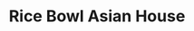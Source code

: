 ---
layout: place
title: "Rice Bowl Asian House"
permalink: /florida/bradenton/rice-bowl-asian-house.html
stateAbbr: FL
stateName: Florida
cityName: Bradenton
seo:
  name: "Rice Bowl Asian House"
  type: Restaurant
  links: https://ricebowlasianhousefl.kwickmenu.com/index.php
description: "Casual eatery with bright decor, offering classic sushi options & Japanese rice & noodle bowls. Looking for sushi in Bradenton, Florida? Check out Rice Bowl ..."
place_id: ChIJD9LRCvw7w4gRo7b8Ih_JRWU
photos:
  - name: >-
      places/ChIJD9LRCvw7w4gRo7b8Ih_JRWU/photos/AeeoHcLDSHalbLifsBjSZdMO83Jm0-YJIFYfFu4D5QQZtvGzNH-tWRtiOq-KqJYUvbRQjhO59xZaFDsVty8PA-yxxaAwOx4qwhYv681F2HYlu_UxQmnFylLVIKp7ngWvDxdluIKiiG8LjompYzTEEaoVuCrQYQge9R5vBaEy4UeelVPK4XjizMoAUv4bwOMIydZsG6h6w6qXlmhR_50fZX9VX-9V4zb81kXnoO8eRyr-7sT62_JJaZEYSsmbcx4G5C3xJD8khBvEhEmIHqxO5Y-HY0Qoaen6JTVMdjDkv4cvric-_EeXGkmdRJGkN893OqrM7qxHKD97b5hfgosKaRMvNwPSD_MVHVacwSmyE6YX_we4qQTYBFs7K9bqKLV2ZXdG1FL0BHFsOU5hD8bLtTD1RWwXgnNfdBfTzrIFTAmOJRvQFjJo
    widthPx: 3024
    heightPx: 4032
    authorAttributions:
      - displayName: Jack Frost
        uri: https://maps.google.com/maps/contrib/106477547291070300787
        photoUri: >-
          https://lh3.googleusercontent.com/a/ACg8ocLvwqZRGTEVzsUVM_nUp-MWRGWmTPd6qs-9zRy4M8RAItuK6g=s100-p-k-no-mo
    flagContentUri: >-
      https://www.google.com/local/imagery/report/?cb_client=maps_api_places.places_api&image_key=!1e10!2sCIHM0ogKEICAgIDSzdSN6QE&hl=en-US
    googleMapsUri: >-
      https://www.google.com/maps/place//data=!3m4!1e2!3m2!1sCIHM0ogKEICAgIDSzdSN6QE!2e10!4m2!3m1!1s0x88c33bfc0ad1d20f:0x6545c91f22fcb6a3
  - name: >-
      places/ChIJD9LRCvw7w4gRo7b8Ih_JRWU/photos/AeeoHcLcTjKkCKnUozNXHtIyoHiFwlO_Hwo_WiBUVxTtpyNeD9TV_uhkelSuFWFhKJkUSp6u5i0jEyYXirFnFUGmQyKHQq3UVaDoxKIb0ZxpaclLo0a78PTp02UlX43jF0TwSwNe63Z6X2VCTJ55b6BH3-BiDqtaiHpeK5mlTS_dGyp_ray6VE-YhzgZmU-gypQ5nGu3iZ91Mw-Iw3RuhTS4Y8IU8xPhCahnN8_bi3iZnDy-Ns-DSZA9tlqCR3dCiyRY11cxnuQggM8caO96a8Pz6Hh9WOCHsrtCbrMB7DLtjdJu0Pow9dWCW74iDS9KZdkd9Ii1PHRmEfWya5ser7IQcyGMeQ1oIRpGumt9GJ2ODjmx4JJzKjgjdoy_eBXCXxtUnNAo_vTXja8NZyVS4EYIfDmlAz5xclcA9vpnY_OxL5S8O0Q
    widthPx: 4032
    heightPx: 3024
    authorAttributions:
      - displayName: Eddie Kim
        uri: https://maps.google.com/maps/contrib/102290613258950400311
        photoUri: >-
          https://lh3.googleusercontent.com/a-/ALV-UjVjB8HiBjELh57K5r9lC8lhuBKJODOy8mqjd3vXoBIWv3rOiFlH=s100-p-k-no-mo
    flagContentUri: >-
      https://www.google.com/local/imagery/report/?cb_client=maps_api_places.places_api&image_key=!1e10!2sCIHM0ogKEICAgIC4nt2H7QE&hl=en-US
    googleMapsUri: >-
      https://www.google.com/maps/place//data=!3m4!1e2!3m2!1sCIHM0ogKEICAgIC4nt2H7QE!2e10!4m2!3m1!1s0x88c33bfc0ad1d20f:0x6545c91f22fcb6a3
  - name: >-
      places/ChIJD9LRCvw7w4gRo7b8Ih_JRWU/photos/AeeoHcJXcep1Tm3-SeymvIoQOHLRX-i3p3lSuHv-0vepg9D_kqT6eTVX1mopKmXL7pxdXOyw2d9NlmALLGtCyNhWPBO9HgmIsc248iJBqs5KuF6tsxir1tIbji5eEu_yJ5WuFXs0Y47bRcJshnmsYG32yRbNuReuPYht8KVVOVkfD2grxnbK-ZrOLGwA2Otl-5DYytVhQlDDKwcRnMSZdpRhur5TxQ-fScAz2M3qw0cGoWxiGr92I6K9YEd4OdAV_juIPtenWPf5LX9zkoTcBSFj5i67VajJxELCXEQRfHMbAAQThMPlJyB27DLoM-SBhOjxjser2c5JsrH9XBEGuJMHRDdUpT4nVn9Wa-RPVhiBodJb0_-uhU3SDW1g2CFNPSGN0UQj_iZPSa55i4zdBT_q8AX2IXwu4EsYZ5kWAQ_lDUBPQTQX8aPj1hipUMNDxw
    widthPx: 3000
    heightPx: 4000
    authorAttributions:
      - displayName: Victor Moncato
        uri: https://maps.google.com/maps/contrib/108236335101268293777
        photoUri: >-
          https://lh3.googleusercontent.com/a-/ALV-UjVDsJD5Fh-ayoRo7iyAnkH0bwxdrZyGooJX0MFUemPWdrkgwmg=s100-p-k-no-mo
    flagContentUri: >-
      https://www.google.com/local/imagery/report/?cb_client=maps_api_places.places_api&image_key=!1e10!2sCIABIhAA3ilW4hC_amfikyAAAvaH&hl=en-US
    googleMapsUri: >-
      https://www.google.com/maps/place//data=!3m4!1e2!3m2!1sCIABIhAA3ilW4hC_amfikyAAAvaH!2e10!4m2!3m1!1s0x88c33bfc0ad1d20f:0x6545c91f22fcb6a3
  - name: >-
      places/ChIJD9LRCvw7w4gRo7b8Ih_JRWU/photos/AeeoHcIdugZyJBoHsFaflWmAW1gNJKj-slQuC1H92PeObSG9QixEv9gvCRyIIfN3AnBOmfaKZpciAtljcijYmXXqi4_R8PgQecC3J6lsuI1XWsIYJscpgg7iNxLF3ve-1WJ2m76UzvVRXNh5es_Y0N_hJ5CfNWc2Rw9pze7p5W5wOgQld4sXB7aBQzKeli3KSj2C0DLZ6xGpc02kirX7jIg0R7nb32CqK6mcYSDIVV_tL96PfU2-PV0M-CVdF9SwOuJw7n9H6Mk2EMwDDe3p-gUZbi0snKaE3uFWjH9mnAElkgC0GHTKWF0lUd7JLx_ggjJPXZFBD_KLz0BR_cw0Ztsb_PYZJvFJZKeFGWrykerhbKeeGRRJPfgbsYDHzBtEwnVDU3m6vEdJQM4sB_s9BajNZb6rQcQrvu_fcAd1bmfdornvbL2N1Un7dAbaOVW6D7sZ
    widthPx: 3000
    heightPx: 4000
    authorAttributions:
      - displayName: Victor Moncato
        uri: https://maps.google.com/maps/contrib/108236335101268293777
        photoUri: >-
          https://lh3.googleusercontent.com/a-/ALV-UjVDsJD5Fh-ayoRo7iyAnkH0bwxdrZyGooJX0MFUemPWdrkgwmg=s100-p-k-no-mo
    flagContentUri: >-
      https://www.google.com/local/imagery/report/?cb_client=maps_api_places.places_api&image_key=!1e10!2sCIABIhADycKzYB1m4mfikxMAB0JG&hl=en-US
    googleMapsUri: >-
      https://www.google.com/maps/place//data=!3m4!1e2!3m2!1sCIABIhADycKzYB1m4mfikxMAB0JG!2e10!4m2!3m1!1s0x88c33bfc0ad1d20f:0x6545c91f22fcb6a3
  - name: >-
      places/ChIJD9LRCvw7w4gRo7b8Ih_JRWU/photos/AeeoHcJVD1ZfgTOMGWUY3ch1oG0Fk2btgJ_oFad-2Aq5xIYBjBhRu8_jhRDeEBNiIBsMz4TTNYLQ0X09jDQlT9jnGffb7vEpgCPkWbisydQ_KTIVxtwCSPcl85sSvW-0bxZ-_eeeA4I3HczxA7XUp9IENO0e0upR5EQziK0LGkueKzYVKL5XBRjoZ8NyBEZVoJHoqa3KLRPPrllP5XqqrsTAGI1XsUnvh9zbBZjA6jo9EsCs8XI6kAhN9SM9xpSgFa7FMJU_1gG2xD1oN5ffdYtXyl7lOMfKimy2jEF5rSnQ68irmEFYF6K96TnPt_h3EudHHI-gugXQwBn0so3s1Y5ejuRiGEAMzfDPvwFrcLhF7TnRTHUsKDaAgvvVaf-QBdG5_mBxP6Y-RqevT0fbzJYUYikR8vqdDRe1d97q2d49ckGfAik
    widthPx: 3024
    heightPx: 4032
    authorAttributions:
      - displayName: Rob D'Avanzo
        uri: https://maps.google.com/maps/contrib/108675705879199854194
        photoUri: >-
          https://lh3.googleusercontent.com/a-/ALV-UjUdQ3zL0KgajhLC7HEqd2jehxDcK2Z2-fXNvl2LVrKSrA4oqg1k=s100-p-k-no-mo
    flagContentUri: >-
      https://www.google.com/local/imagery/report/?cb_client=maps_api_places.places_api&image_key=!1e10!2sCIHM0ogKEICAgMDQuIKzxQE&hl=en-US
    googleMapsUri: >-
      https://www.google.com/maps/place//data=!3m4!1e2!3m2!1sCIHM0ogKEICAgMDQuIKzxQE!2e10!4m2!3m1!1s0x88c33bfc0ad1d20f:0x6545c91f22fcb6a3
  - name: >-
      places/ChIJD9LRCvw7w4gRo7b8Ih_JRWU/photos/AeeoHcJ0Fb9GMdZGKho4kSpRqtgWM2i_yTiyTeW3mdsottanJuBqYu022Red5qmeUHfZcfXocVN7ZaF19bBw2bDcimazbZ-Pv_yrjeW1EMPqqarqINx9qBz8ByInLvTpTa3j_9JdkbUTtieNJe-itES-Ilv6Y5i92kaLpHrcBMVc8rW2ScjrPYplgJ1iDGrpadFb7wmfQDVgf7VkVKb6xf-4_KqWhq4JzDPugooKqzwX8Fel2pUwup6xXxbMp-pL9hgpMMrJ_iRMwDTrWCGjMR64xu6cDv9AslGXysTepOuH-PHS88b_ggAOIGDBXjYXFAcYGIn9GMJ1mopZ3Q3lR0MGK__7UV_Pf-x_i4Oi36uG0lRJ_QgKhhFOofs4YeOW8LN8rofgq4z31axh8oZeTc09aW50OPFa2hA2FNEM9_fF9kHA4Q
    widthPx: 2067
    heightPx: 3266
    authorAttributions:
      - displayName: Tony Lopapa
        uri: https://maps.google.com/maps/contrib/102161664675934483820
        photoUri: >-
          https://lh3.googleusercontent.com/a-/ALV-UjW4Qxq1C-klUkGEBmNw21LDivRzO-BiEj_A_succxYRotRXk-Y_=s100-p-k-no-mo
    flagContentUri: >-
      https://www.google.com/local/imagery/report/?cb_client=maps_api_places.places_api&image_key=!1e10!2sCIHM0ogKEICAgID9ktT6cw&hl=en-US
    googleMapsUri: >-
      https://www.google.com/maps/place//data=!3m4!1e2!3m2!1sCIHM0ogKEICAgID9ktT6cw!2e10!4m2!3m1!1s0x88c33bfc0ad1d20f:0x6545c91f22fcb6a3
  - name: >-
      places/ChIJD9LRCvw7w4gRo7b8Ih_JRWU/photos/AeeoHcL0pXZSzndxpXleMjAzJldznu4VcTLVD7MpuURi4jPORV6PX92xsj1okDu_lgAkoHKSi1Yyc6ean5DLGIrrP5Qp5c7vagd6aSAFtRkZeTVrzUMqR1yN9LlZocYjLgfH0vbrns3VlJLvZsp_8-BCwZdVu-kC1AETO6lc4RAFmJIJJ8Wg1Z2vXcnMbNBuZceqmZn6ImaWMLlLdV1r9pTpVHWJ-pj9jsodDbJYjmE-C5DfMirdwXCSkBG1zIxPfXH68W_truiuhy1L3HZ4LL6v3lPw_21ng29gSERQDJoCYKRnkostZXeKyNHczzUuB2dAw5HCsYT6_yhJLjY4ZZ1N3oKc2l7J4-EWhX0ocgrI8Rp7vBwTXHFFxH3ExqZTCLmlBhM2OsliO76coqmt9TbneEP0OHYm0SBxPyXzvyCZbZBxcg
    widthPx: 4000
    heightPx: 2252
    authorAttributions:
      - displayName: Cindy Kee
        uri: https://maps.google.com/maps/contrib/109856169769153504089
        photoUri: >-
          https://lh3.googleusercontent.com/a-/ALV-UjWfUdUSeAUEQi0mPLZd3RmLzN5ZovEeWQgzRhGzJmY5Bon7PS5_=s100-p-k-no-mo
    flagContentUri: >-
      https://www.google.com/local/imagery/report/?cb_client=maps_api_places.places_api&image_key=!1e10!2sCIHM0ogKEICAgICB9bPYUw&hl=en-US
    googleMapsUri: >-
      https://www.google.com/maps/place//data=!3m4!1e2!3m2!1sCIHM0ogKEICAgICB9bPYUw!2e10!4m2!3m1!1s0x88c33bfc0ad1d20f:0x6545c91f22fcb6a3
  - name: >-
      places/ChIJD9LRCvw7w4gRo7b8Ih_JRWU/photos/AeeoHcLNm4miMVMIMck_lulcQIh9e8Zvc_tkOGtXqttjBtnFi-iYBfq0ijZ3ErIYsnHH_QX3UtgUkbZ7r_RJ3GP630uafp9Mj_KD4ixe-0fRYvx8W1-pMfCdHJLZFwJhwSUMwBpuY84tghCi56z0_iyTzQXhKNFldGvfxWfkb_ZUnoJ1XpDzTnLqUKmnOTW1SslUTk-_6tA3yCcRg4iyXHNpaUHA8Sb6spDb9LrKby6FTPMGnYInFBHqf7nQoJ-iJY4etT4Zy03ngmLE9kgb4Bx6oWg8hw3dQG6F1zKLRmauFSZNIlxEEuCO_5tVCRTjD6hWtyJVojZIFld9V78xucdaS2LQiyE8e29bJMVgi9tqByLV9x8tFcsHXGCmTzuZRjv0oBvqP-_Vn5n3ehiWb5yt7p8GfeGJSp25G_uOUVzbHWiOyeM
    widthPx: 4000
    heightPx: 1868
    authorAttributions:
      - displayName: Xtina Cal
        uri: https://maps.google.com/maps/contrib/109406151303548412364
        photoUri: >-
          https://lh3.googleusercontent.com/a-/ALV-UjV_ZlTuHO1YzoWaSHQ-umYH4u2lX03FOM4weY1Udsz7u9xDpsSq=s100-p-k-no-mo
    flagContentUri: >-
      https://www.google.com/local/imagery/report/?cb_client=maps_api_places.places_api&image_key=!1e10!2sCIHM0ogKEICAgIDb7ImqvQE&hl=en-US
    googleMapsUri: >-
      https://www.google.com/maps/place//data=!3m4!1e2!3m2!1sCIHM0ogKEICAgIDb7ImqvQE!2e10!4m2!3m1!1s0x88c33bfc0ad1d20f:0x6545c91f22fcb6a3
  - name: >-
      places/ChIJD9LRCvw7w4gRo7b8Ih_JRWU/photos/AeeoHcI0d3m__YYedoBGYwnJ2WBahIgn3jveEpTHN56C1AG7Rxqe4okfAQHi-mJMvpHaOPuLkZjSVsAQ_scjUJoINlslXTapHQPWuoppGqIwWOrdsaEN1Sop_zA1nEIkdkgqZdIjuUiBBJTMye_sBZ6VFKsm_h7Du8eXIrLC2rz3YGu5ZHgKSqZ4gSWCiHOxr_NaBCAVW6P3yrdkZ24VqlN4o3jdCVzLlCwwMmLDadRhnoXgRtF1qaZAEXjWgUHRK6hBx-9Bqfi-yXxqyzQFpKjZ5FRhAiAEinfblTGFBRZZuK-Wt9zP1VqAaFw2qyqYy2G4wjGeKMG9cPpZY7oI8tGYyGEW1b9rMhWFW1E-Rg2SciQt5g6IuCkjqpHkJ7kH1daf7Y-iGyVInU7qLYuvthQglhy2qDXZBLpFfN36y3Iz5xI
    widthPx: 3024
    heightPx: 4032
    authorAttributions:
      - displayName: Ciearra Olson
        uri: https://maps.google.com/maps/contrib/117916391242770014903
        photoUri: >-
          https://lh3.googleusercontent.com/a-/ALV-UjWV-zQqMf1QlK9JG4BhjHfDR1S7883lnjajR6yCVMK6efMJlIFT=s100-p-k-no-mo
    flagContentUri: >-
      https://www.google.com/local/imagery/report/?cb_client=maps_api_places.places_api&image_key=!1e10!2sCIHM0ogKEICAgIDh_bauNQ&hl=en-US
    googleMapsUri: >-
      https://www.google.com/maps/place//data=!3m4!1e2!3m2!1sCIHM0ogKEICAgIDh_bauNQ!2e10!4m2!3m1!1s0x88c33bfc0ad1d20f:0x6545c91f22fcb6a3
  - name: >-
      places/ChIJD9LRCvw7w4gRo7b8Ih_JRWU/photos/AeeoHcKxaSnDhog-VabO4Ezujj4_ey6iJBWmKru0HD1I3EnxktVKQ1chMY2jjaBUQFa7Nfyc6LYQIT_fmoSxpFP1xC7Hi1AdIG0is4tyOlDbL4FqaHVRaGo_TPatAuDat3ky-1H8oyDauX7jJgCORfV8N8yJ7ZX7mn_cjk_GgcZvHNSKwX3lXhYSy-qBdop7RN4rpEiN83de2rlXBZxWLMr37_AsqCQPAZi0hG5hmsXGog958r7f5eJGBsxDM8ihMtXdODJno1km_vWw0UXDri_jLNaOGFrFNIHJ7IlKKwsi62v9S1d44iXIB_E2bgimS2-yjG56r6m9mP-wUaVzyIxZWeJC-aezVVF1DXSNovTtvF_B7DiIZgG8e4Zw1G2mujeT25NtTVcAvV0sTBHD-lIBOlsL6DTO3tg-DrVeKf81qzbsXN3h
    widthPx: 3000
    heightPx: 4000
    authorAttributions:
      - displayName: Conociendo el planeta Abdulrain
        uri: https://maps.google.com/maps/contrib/111018231885192766891
        photoUri: >-
          https://lh3.googleusercontent.com/a-/ALV-UjVg8rO3GY_kqb4Uw86ZCvTf36j70MnOgU3-hD60X_hEksjzH-2pLA=s100-p-k-no-mo
    flagContentUri: >-
      https://www.google.com/local/imagery/report/?cb_client=maps_api_places.places_api&image_key=!1e10!2sCIHM0ogKEICAgICistmbtAE&hl=en-US
    googleMapsUri: >-
      https://www.google.com/maps/place//data=!3m4!1e2!3m2!1sCIHM0ogKEICAgICistmbtAE!2e10!4m2!3m1!1s0x88c33bfc0ad1d20f:0x6545c91f22fcb6a3
address: 7305 52nd Pl E, Bradenton, FL 34203, USA
street: 7305 52nd Pl E
city: Bradenton
state: FL
zip: '34203'
country: USA
neighborhood: null
latitude: '27.444944'
longitude: '-82.466344'
accessibility_options:
  wheelchairAccessibleParking: true
  wheelchairAccessibleEntrance: true
  wheelchairAccessibleRestroom: true
  wheelchairAccessibleSeating: true
business_status: OPERATIONAL
name: Rice Bowl Asian House
google_maps_links:
  directionsUri: >-
    https://www.google.com/maps/dir//''/data=!4m7!4m6!1m1!4e2!1m2!1m1!1s0x88c33bfc0ad1d20f:0x6545c91f22fcb6a3!3e0
  placeUri: https://maps.google.com/?cid=7297459906791913123
  writeAReviewUri: >-
    https://www.google.com/maps/place//data=!4m3!3m2!1s0x88c33bfc0ad1d20f:0x6545c91f22fcb6a3!12e1
  reviewsUri: >-
    https://www.google.com/maps/place//data=!4m4!3m3!1s0x88c33bfc0ad1d20f:0x6545c91f22fcb6a3!9m1!1b1
  photosUri: >-
    https://www.google.com/maps/place//data=!4m3!3m2!1s0x88c33bfc0ad1d20f:0x6545c91f22fcb6a3!10e5
primary_type: Asian Restaurant
opening_hours:
  regular: null
  current: null
secondary_opening_hours:
  regular:
    weekdayDescriptions: null
    type: null
  current:
    weekdayDescriptions: null
    type: null
phone: (941) 758-7973
price_level: PRICE_LEVEL_INEXPENSIVE
price_range: $10 &ndash; $20
rating: '4.6'
rating_count: 976
website: https://ricebowlasianhousefl.kwickmenu.com/index.php
reviews:
  - name: >-
      places/ChIJD9LRCvw7w4gRo7b8Ih_JRWU/reviews/ChdDSUhNMG9nS0VJQ0FnTURRdUlLei1RRRAB
    relativePublishTimeDescription: a month ago
    rating: 5
    text:
      text: >-
        Alright, the fam and I hit up Rice Bowl Asian House today, and man, we
        were blown away! This place is a total gem if you’re craving some killer
        Asian grub. We went straight for their General Tso’s Rice Bowl and the
        Kung Pao Mandarin Style Rice Bowl, and let me tell you, they did not
        disappoint.

        The General Tso’s was everything you’d hope for—crispy, tangy, and just
        the right amount of sweet, with a big ol’ pile of juicy white meat
        chicken tossed in there. They didn’t skimp at all—every bite had that
        perfect sauce-to-chicken ratio. Then there’s the Kung Pao Mandarin Style
        Rice Bowl, which brought the heat in the best way. It’s got this zesty,
        spicy kick with a little citrus vibe going on, and again, loaded with
        tender, tasty chicken. Both bowls were straight-up flavor bombs, and the
        rice soaked it all up like a champ.

        The vibe in there was super chill, and the service? Top-notch. The staff
        were crazy friendly—quick with the food and just made the whole meal
        feel easy and fun. We’re already plotting our next trip back because,
        honestly, we can’t stop raving about it. If you’re into Asian eats and
        haven’t checked this spot out yet, do yourself a favor and go. You’ll
        thank me later!
      languageCode: en
    originalText:
      text: >-
        Alright, the fam and I hit up Rice Bowl Asian House today, and man, we
        were blown away! This place is a total gem if you’re craving some killer
        Asian grub. We went straight for their General Tso’s Rice Bowl and the
        Kung Pao Mandarin Style Rice Bowl, and let me tell you, they did not
        disappoint.

        The General Tso’s was everything you’d hope for—crispy, tangy, and just
        the right amount of sweet, with a big ol’ pile of juicy white meat
        chicken tossed in there. They didn’t skimp at all—every bite had that
        perfect sauce-to-chicken ratio. Then there’s the Kung Pao Mandarin Style
        Rice Bowl, which brought the heat in the best way. It’s got this zesty,
        spicy kick with a little citrus vibe going on, and again, loaded with
        tender, tasty chicken. Both bowls were straight-up flavor bombs, and the
        rice soaked it all up like a champ.

        The vibe in there was super chill, and the service? Top-notch. The staff
        were crazy friendly—quick with the food and just made the whole meal
        feel easy and fun. We’re already plotting our next trip back because,
        honestly, we can’t stop raving about it. If you’re into Asian eats and
        haven’t checked this spot out yet, do yourself a favor and go. You’ll
        thank me later!
      languageCode: en
    authorAttribution:
      displayName: Rob D'Avanzo
      uri: https://www.google.com/maps/contrib/108675705879199854194/reviews
      photoUri: >-
        https://lh3.googleusercontent.com/a-/ALV-UjUdQ3zL0KgajhLC7HEqd2jehxDcK2Z2-fXNvl2LVrKSrA4oqg1k=s128-c0x00000000-cc-rp-mo-ba3
    publishTime: '2025-03-08T21:04:43.396058Z'
    flagContentUri: >-
      https://www.google.com/local/review/rap/report?postId=ChdDSUhNMG9nS0VJQ0FnTURRdUlLei1RRRAB&d=17924085&t=1
    googleMapsUri: >-
      https://www.google.com/maps/reviews/data=!4m6!14m5!1m4!2m3!1sChdDSUhNMG9nS0VJQ0FnTURRdUlLei1RRRAB!2m1!1s0x88c33bfc0ad1d20f:0x6545c91f22fcb6a3
  - name: >-
      places/ChIJD9LRCvw7w4gRo7b8Ih_JRWU/reviews/ChZDSUhNMG9nS0VJQ0FnSUNucDVtbGR3EAE
    relativePublishTimeDescription: 6 months ago
    rating: 4
    text:
      text: >-
        The octopus kebab was tasty, but definitely overcooked (very very
        rubbery). I also had fried calamari (tasted great). The entree ordered
        was braised beef with rice. The taste was good (not wow), but pretty
        good. Service was excellent (very attentive).
      languageCode: en
    originalText:
      text: >-
        The octopus kebab was tasty, but definitely overcooked (very very
        rubbery). I also had fried calamari (tasted great). The entree ordered
        was braised beef with rice. The taste was good (not wow), but pretty
        good. Service was excellent (very attentive).
      languageCode: en
    authorAttribution:
      displayName: Michael Marquez
      uri: https://www.google.com/maps/contrib/109659177850930995145/reviews
      photoUri: >-
        https://lh3.googleusercontent.com/a-/ALV-UjU4hnJx4rZhLL7kRQJxWST770Ax8Q0zBvHiPfbmTMrVRsm3-SY=s128-c0x00000000-cc-rp-mo-ba2
    publishTime: '2024-09-30T18:36:31.911932Z'
    flagContentUri: >-
      https://www.google.com/local/review/rap/report?postId=ChZDSUhNMG9nS0VJQ0FnSUNucDVtbGR3EAE&d=17924085&t=1
    googleMapsUri: >-
      https://www.google.com/maps/reviews/data=!4m6!14m5!1m4!2m3!1sChZDSUhNMG9nS0VJQ0FnSUNucDVtbGR3EAE!2m1!1s0x88c33bfc0ad1d20f:0x6545c91f22fcb6a3
  - name: >-
      places/ChIJD9LRCvw7w4gRo7b8Ih_JRWU/reviews/ChdDSUhNMG9nS0VJQ0FnSURiN01IcDlnRRAB
    relativePublishTimeDescription: 7 months ago
    rating: 1
    text:
      text: >-
        EDIT: I called the restaurant back as requested in their response and I
        was not offered a refund, but a $20 gift card. I was told that this is a
        family business and I should take my review down. I was also told that
        maybe I didn't like the food because of my mood when I was eating the
        food and my personal feelings that day. I was also told that I upset the
        owner because of my review and that they don't want ME to hurt their
        business. I wanted a refund, not a gift card to a restaurant I'm not
        willing to eat at again. Unprofessional response.


        ORIGINAL POST:

        The food was mostly awful. Overcooked slop like fried rice, Bourbon
        Chicken was very dry chicken squares floating in a full bowl sauce, and
        I mean to the rim, seeping into the rice, making it like a thick soup
        like consistency. I ended up draining it and giving it go the dog.


        Steamed Pot Stickers were good, dipping sauce also good.


        Egg rolls outside was crunchy, but raw dough on the inside and the
        filling had some kind of meat or chicken or liver ground like sand,
        tasted like organs. No one wanted them.


        The General Tso was ok, steamed white rice ok. The Crab Rangoon was
        HORRIBLE. it had thick yellow slimy sauce dumped over the fried Rangoon,
        absolutely gross. Why would they do that, I don't know but it was
        disgusting and unexpected.


        Kids Chicken Lo Mein was abismal at best, tasteless and overcooked
        noodles. We won't be ordering anymore. $60 of garbage food. Waste of
        money. When will Bradenton ever get a good Chinese Food place?
      languageCode: en
    originalText:
      text: >-
        EDIT: I called the restaurant back as requested in their response and I
        was not offered a refund, but a $20 gift card. I was told that this is a
        family business and I should take my review down. I was also told that
        maybe I didn't like the food because of my mood when I was eating the
        food and my personal feelings that day. I was also told that I upset the
        owner because of my review and that they don't want ME to hurt their
        business. I wanted a refund, not a gift card to a restaurant I'm not
        willing to eat at again. Unprofessional response.


        ORIGINAL POST:

        The food was mostly awful. Overcooked slop like fried rice, Bourbon
        Chicken was very dry chicken squares floating in a full bowl sauce, and
        I mean to the rim, seeping into the rice, making it like a thick soup
        like consistency. I ended up draining it and giving it go the dog.


        Steamed Pot Stickers were good, dipping sauce also good.


        Egg rolls outside was crunchy, but raw dough on the inside and the
        filling had some kind of meat or chicken or liver ground like sand,
        tasted like organs. No one wanted them.


        The General Tso was ok, steamed white rice ok. The Crab Rangoon was
        HORRIBLE. it had thick yellow slimy sauce dumped over the fried Rangoon,
        absolutely gross. Why would they do that, I don't know but it was
        disgusting and unexpected.


        Kids Chicken Lo Mein was abismal at best, tasteless and overcooked
        noodles. We won't be ordering anymore. $60 of garbage food. Waste of
        money. When will Bradenton ever get a good Chinese Food place?
      languageCode: en
    authorAttribution:
      displayName: Xtina Cal
      uri: https://www.google.com/maps/contrib/109406151303548412364/reviews
      photoUri: >-
        https://lh3.googleusercontent.com/a-/ALV-UjV_ZlTuHO1YzoWaSHQ-umYH4u2lX03FOM4weY1Udsz7u9xDpsSq=s128-c0x00000000-cc-rp-mo-ba4
    publishTime: '2024-08-26T17:53:37.548752Z'
    flagContentUri: >-
      https://www.google.com/local/review/rap/report?postId=ChdDSUhNMG9nS0VJQ0FnSURiN01IcDlnRRAB&d=17924085&t=1
    googleMapsUri: >-
      https://www.google.com/maps/reviews/data=!4m6!14m5!1m4!2m3!1sChdDSUhNMG9nS0VJQ0FnSURiN01IcDlnRRAB!2m1!1s0x88c33bfc0ad1d20f:0x6545c91f22fcb6a3
  - name: >-
      places/ChIJD9LRCvw7w4gRo7b8Ih_JRWU/reviews/ChZDSUhNMG9nS0VJQ0FnSURtb1p2QUlREAE
    relativePublishTimeDescription: 2 years ago
    rating: 5
    text:
      text: >-
        We order takeout all the time from here....and I was surprised I've
        never rated them. There food is always hot when it arrives and full of
        flavor. It is our go to for delivery. The eggrolls aren't greasy and so
        packed. The bourbon chicken bowl is our favorite.....so delicious. And
        of course....hubby is addicted to dumplings so he never places an order
        without them. Prices are reasonable and food never disappoints.


        8/25/22 Flew in during the evening  and not in the mood to cook when I
        wS home so we ordered some dinner from rice bowl. The sesame style
        chicken hit the spot. Arrived hot and full of flavor. My husband enjoyed
        his chicken bowl as well.
      languageCode: en
    originalText:
      text: >-
        We order takeout all the time from here....and I was surprised I've
        never rated them. There food is always hot when it arrives and full of
        flavor. It is our go to for delivery. The eggrolls aren't greasy and so
        packed. The bourbon chicken bowl is our favorite.....so delicious. And
        of course....hubby is addicted to dumplings so he never places an order
        without them. Prices are reasonable and food never disappoints.


        8/25/22 Flew in during the evening  and not in the mood to cook when I
        wS home so we ordered some dinner from rice bowl. The sesame style
        chicken hit the spot. Arrived hot and full of flavor. My husband enjoyed
        his chicken bowl as well.
      languageCode: en
    authorAttribution:
      displayName: Tina M.
      uri: https://www.google.com/maps/contrib/100191725711025238485/reviews
      photoUri: >-
        https://lh3.googleusercontent.com/a-/ALV-UjXb0ZKq99GwJfIO0PXSqSdthyNsdyFc-YJrGqO1E3c9tVM0OaqIig=s128-c0x00000000-cc-rp-mo-ba7
    publishTime: '2022-08-26T07:04:53.507636Z'
    flagContentUri: >-
      https://www.google.com/local/review/rap/report?postId=ChZDSUhNMG9nS0VJQ0FnSURtb1p2QUlREAE&d=17924085&t=1
    googleMapsUri: >-
      https://www.google.com/maps/reviews/data=!4m6!14m5!1m4!2m3!1sChZDSUhNMG9nS0VJQ0FnSURtb1p2QUlREAE!2m1!1s0x88c33bfc0ad1d20f:0x6545c91f22fcb6a3
  - name: >-
      places/ChIJD9LRCvw7w4gRo7b8Ih_JRWU/reviews/ChdDSUhNMG9nS0VJQ0FnSUNoNWRhSnVRRRAB
    relativePublishTimeDescription: 2 years ago
    rating: 4
    text:
      text: >-
        Friendly staff. The decor is rather plain. The fried rice was pretty
        good but as other reviewers mention there is no seasoning. The lack of
        seasoning was true to every dish. The vegetables, aside from the corn
        which I think is canned, were fresh! With just a little bit of salt on
        their food the dishes would be fantastic!


        Usually I would give a restaurant like this 3 stars. I gave them 4 stars
        because the fried rice was really great - not oily or heavy (although it
        needed salt) and they use fresh veg (which should be commonplace in a
        restaurant but sadly isn't).
      languageCode: en
    originalText:
      text: >-
        Friendly staff. The decor is rather plain. The fried rice was pretty
        good but as other reviewers mention there is no seasoning. The lack of
        seasoning was true to every dish. The vegetables, aside from the corn
        which I think is canned, were fresh! With just a little bit of salt on
        their food the dishes would be fantastic!


        Usually I would give a restaurant like this 3 stars. I gave them 4 stars
        because the fried rice was really great - not oily or heavy (although it
        needed salt) and they use fresh veg (which should be commonplace in a
        restaurant but sadly isn't).
      languageCode: en
    authorAttribution:
      displayName: Shannon Cuddy
      uri: https://www.google.com/maps/contrib/100941240808162774990/reviews
      photoUri: >-
        https://lh3.googleusercontent.com/a-/ALV-UjVE6XnlIhuDbY1oq6DRQyk1VHO5MyntC4cXqKT4xnMvINXW9PqAnQ=s128-c0x00000000-cc-rp-mo-ba5
    publishTime: '2023-02-18T03:05:04.884892Z'
    flagContentUri: >-
      https://www.google.com/local/review/rap/report?postId=ChdDSUhNMG9nS0VJQ0FnSUNoNWRhSnVRRRAB&d=17924085&t=1
    googleMapsUri: >-
      https://www.google.com/maps/reviews/data=!4m6!14m5!1m4!2m3!1sChdDSUhNMG9nS0VJQ0FnSUNoNWRhSnVRRRAB!2m1!1s0x88c33bfc0ad1d20f:0x6545c91f22fcb6a3
parking_options:
  freeParkingLot: true
  freeStreetParking: true
  valetParking: false
payment_options:
  acceptsCreditCards: true
  acceptsDebitCards: true
  acceptsCashOnly: false
  acceptsNfc: true
allow_dogs: null
curbside_pickup: true
delivery: true
dine_in: true
good_for_children: true
good_for_groups: true
good_for_sports: false
live_music: false
menu_for_children: true
outdoor_seating: false
reservable: false
restroom: true
serves_beer: true
serves_breakfast: true
serves_brunch: false
serves_cocktails: false
serves_coffee: true
serves_dinner: true
serves_dessert: true
serves_lunch: true
serves_vegetarian_food: true
serves_wine: true
takeout: true
summary: >-
  Casual eatery with bright decor, offering classic sushi options & Japanese
  rice & noodle bowls.

---
